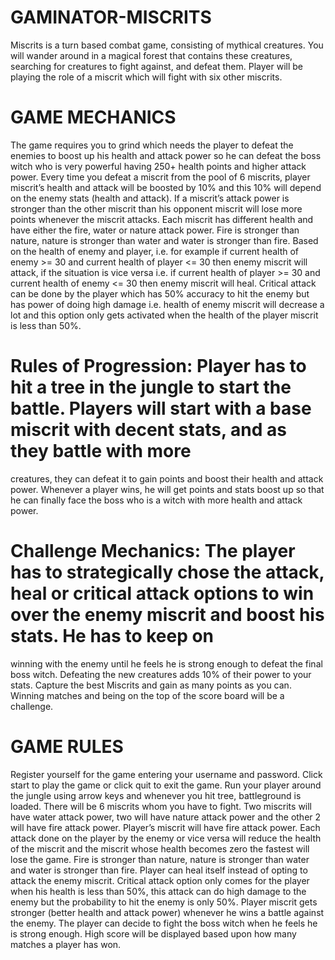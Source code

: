 # GAMINATOR-MISCRITS
Miscrits is a turn based combat game, consisting of mythical creatures. You will wander around in a magical forest that contains these creatures, searching for creatures to 
fight against, and defeat them. Player will be playing the role of a miscrit which will fight with six other miscrits. 

# GAME MECHANICS
The game requires you to grind which needs the player to defeat the enemies to boost up his health and attack power so he can defeat the boss witch who is very powerful having 
250+ health points and higher attack power. Every time you defeat a miscrit from the pool of 6 miscrits, player miscrit’s health and attack will be boosted by 10% and this 10% 
will depend on the enemy stats (health and attack). If a miscrit’s attack power is stronger than the other miscrit than his opponent miscrit will lose more points whenever the 
miscrit attacks. Each miscrit has different health and have either the fire, water or nature attack power. Fire is stronger than nature, nature is stronger than water and water 
is stronger than fire.  Based on the health of enemy and player, i.e. for example if current health of enemy >= 30 and current health of player <= 30 then enemy miscrit will 
attack, if the situation is vice versa i.e. if current health of player >= 30 and current health of enemy <= 30 then enemy miscrit will heal. Critical attack can be done by the 
player which has 50% accuracy to hit the enemy but has power of doing high damage i.e. health of enemy miscrit will decrease a lot and this option only gets activated when the 
health of the player miscrit is less than 50%. 

# Rules of Progression: Player has to hit a tree in the jungle to start the battle. Players will start with a base miscrit with decent stats, and as they battle with more 
creatures, they can defeat it to gain points and boost their health and attack power. Whenever a player wins, he will get points and stats boost up so that he can finally face 
the boss who is a witch with more health and attack power. 

# Challenge Mechanics: The player has to strategically chose the attack, heal or critical attack options to win over the enemy miscrit and boost his stats. He has to keep on 
winning with the enemy until he feels he is strong enough to defeat the final boss witch. Defeating the new creatures adds 10% of their power to your stats. Capture the best 
Miscrits and gain as many points as you can. Winning matches and being on the top of the score board will be a challenge.

# GAME RULES
Register yourself for the game entering your username and password. 
Click start to play the game or click quit to exit the game.
Run your player around the jungle using arrow keys and whenever you hit tree, battleground is loaded.
There will be 6 miscrits whom you have to fight.
Two miscrits will have water attack power, two will have nature attack power and the other 2 will have fire attack power.
Player’s miscrit will have fire attack power.
Each attack done on the player by the enemy or vice versa will reduce the health of the miscrit and the miscrit whose health becomes zero the fastest will lose the game.
Fire is stronger than nature, nature is stronger than water and water is stronger than fire.
Player can heal itself instead of opting to attack the enemy miscrit.
Critical attack option only comes for the player when his health is less than 50%, this attack can do high damage to the enemy but the probability to hit the enemy is only 50%.
Player miscrit gets stronger (better health and attack power) whenever he wins a battle against the enemy.
The player can decide to fight the boss witch when he feels he is strong enough.
High score will be displayed based upon how many matches a player has won.
